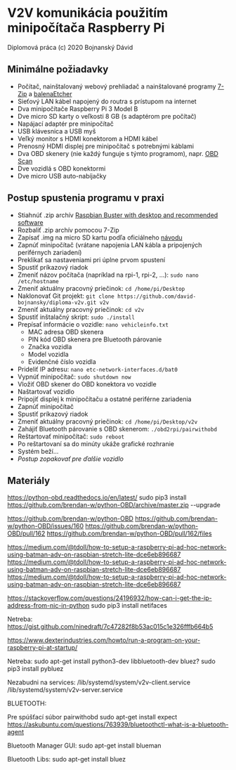 # V2V komunikácia použitím minipočítača Raspberry Pi

Diplomová práca (c) 2020 Bojnanský Dávid

## Minimálne požiadavky

- Počítač, nainštalovaný webový prehliadač a nainštalované programy [7-Zip](https://www.7-zip.org/) a [balenaEtcher](https://www.balena.io/etcher/)
- Sieťový LAN kábel napojený do routra s prístupom na internet
- Dva minipočítače Raspberry Pi 3 Model B
- Dve micro SD karty o veľkosti 8 GB (s adaptérom pre počítač)
- Napájací adaptér pre minipočítač
- USB klávesnica a USB myš
- Veľký monitor s HDMI konektorom a HDMI kábel
- Prenosný HDMI displej pre minipočítač s potrebnými káblami
- Dva OBD skenery (nie každý funguje s týmto programom), napr. [OBD Scan](https://www.ebay.com/itm/Vgate-ELM327-Bluetooth-OBD2-V2-1-Scanner-Car-Auto-Diagnostic-Adapter-Scan-Tool/123778992357)
- Dve vozidlá s OBD konektormi
- Dve micro USB auto-nabíjačky

## Postup spustenia programu v praxi
- Stiahnúť .zip archív [Raspbian Buster with desktop and recommended software](https://www.raspberrypi.org/downloads/raspbian/)
- Rozbaliť .zip archív pomocou 7-Zip
- Zapísať .img na micro SD kartu podľa oficiálneho [návodu](https://www.raspberrypi.org/documentation/installation/installing-images/README.md)
- Zapnúť minipočítač (vrátane napojenia LAN kábla a pripojených periférnych zariadení)
- Preklikať sa nastaveniami pri úplne prvom spustení
- Spustiť príkazový riadok
- Zmeniť názov počítača (napríklad na rpi-1, rpi-2, ...): `sudo nano /etc/hostname`
- Zmeniť aktuálny pracovný priečinok: `cd /home/pi/Desktop`
- Naklonovať Git projekt: `git clone https://github.com/david-bojnansky/diploma-v2v.git v2v`
- Zmeniť aktuálny pracovný priečinok: `cd v2v`
- Spustiť inštalačný skript: `sudo ./install`
- Prepísať informácie o vozidle: `nano vehicleinfo.txt`
    - MAC adresa OBD skenera
    - PIN kód OBD skenera pre Bluetooth párovanie
    - Značka vozidla
    - Model vozidla
    - Evidenčné číslo vozidla
- Prideliť IP adresu: `nano etc-network-interfaces.d/bat0`
- Vypnúť minipočítač: `sudo shutdown now`
- Vložiť OBD skener do OBD konektora vo vozidle
- Naštartovať vozidlo
- Pripojiť displej k minipočítaču a ostatné periférne zariadenia
- Zapnúť minipočítač
- Spustiť príkazový riadok
- Zmeniť aktuálny pracovný priečinok: `cd /home/pi/Desktop/v2v`
- Zahájiť Bluetooth párovanie s OBD skenerom: `./obd2rpi/pairwithobd`
- Reštartovať minipočítač: `sudo reboot`
- Po reštartovaní sa do minúty ukáže grafické rozhranie
- Systém beží...
- *Postup zopakovať pre ďalšie vozidlo*

## Materiály
https://python-obd.readthedocs.io/en/latest/
sudo pip3 install https://github.com/brendan-w/python-OBD/archive/master.zip --upgrade

https://github.com/brendan-w/python-OBD
https://github.com/brendan-w/python-OBD/issues/160
https://github.com/brendan-w/python-OBD/pull/162
https://github.com/brendan-w/python-OBD/pull/162/files






https://medium.com/@tdoll/how-to-setup-a-raspberry-pi-ad-hoc-network-using-batman-adv-on-raspbian-stretch-lite-dce6eb896687
https://medium.com/@tdoll/how-to-setup-a-raspberry-pi-ad-hoc-network-using-batman-adv-on-raspbian-stretch-lite-dce6eb896687
https://medium.com/@tdoll/how-to-setup-a-raspberry-pi-ad-hoc-network-using-batman-adv-on-raspbian-stretch-lite-dce6eb896687

https://stackoverflow.com/questions/24196932/how-can-i-get-the-ip-address-from-nic-in-python
sudo pip3 install netifaces


Netreba:
https://gist.github.com/ninedraft/7c47282f8b53ac015c1e326fffb664b5



https://www.dexterindustries.com/howto/run-a-program-on-your-raspberry-pi-at-startup/






Netreba:
sudo apt-get install python3-dev libbluetooth-dev bluez?
sudo pip3 install pybluez


Nezabudni na services:
/lib/systemd/system/v2v-client.service
/lib/systemd/system/v2v-server.service




BLUETOOTH:

Pre spúšťací súbor pairwithobd
sudo apt-get install expect
https://askubuntu.com/questions/763939/bluetoothctl-what-is-a-bluetooth-agent

Bluetooth Manager GUI:
sudo apt-get install blueman

Bluetooth Libs:
sudo apt-get install bluez
